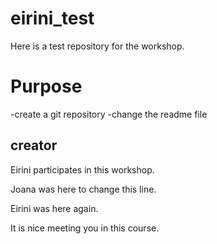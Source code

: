 # eirini_test
Here is a test repository for the workshop.
# Purpose
-create a git repository
-change the readme file
## creator

Eirini participates in this workshop.

Joana was here to change this line. 

Eirini was here again.

It is nice meeting you in  this course.